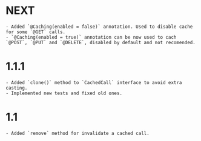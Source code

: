 # NEXT
    - Added `@Caching(enabled = false)` annotation. Used to disable cache for some `@GET` calls.
    - `@Caching(enabled = true)` annotation can be now used to cach `@POST`, `@PUT` and `@DELETE`, disabled by default and not recomended.

# 1.1.1
    - Added `clone()` method to `CachedCall` interface to avoid extra casting.
    - Implemented new tests and fixed old ones.

# 1.1
    - Added `remove` method for invalidate a cached call.